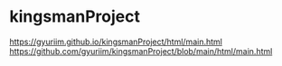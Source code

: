 # kingsmanProject

https://gyuriim.github.io/kingsmanProject/html/main.html
https://github.com/gyuriim/kingsmanProject/blob/main/html/main.html
